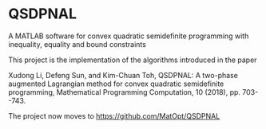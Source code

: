 # QSDPNAL
A MATLAB software for convex quadratic semidefinite programming  with inequality, equality and bound constraints

This project is the implementation of the algorithms introduced in the paper 

Xudong Li, Defeng Sun, and Kim-Chuan Toh, QSDPNAL: A two-phase augmented Lagrangian method for convex quadratic semidefinite programming, Mathematical Programming Computation, 10 (2018), pp. 703--743.

The project now moves to https://github.com/MatOpt/QSDPNAL
